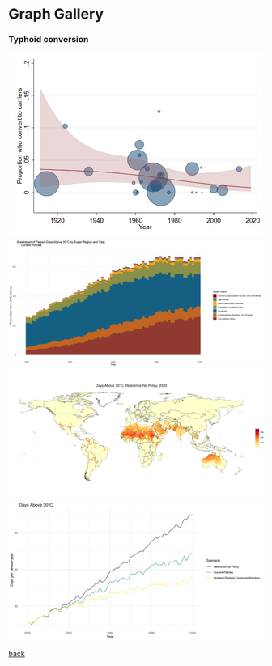 # Graph Gallery
### Typhoid conversion
<img src="/assets/graphs/conversionByYear_cs3_default.png" />

<img src="/assets/graphs/persondaysAbove30BySrYearStacked_Current_Policies.png"  />
<img src="/assets/graphs/daysAbove30_Reference_No_Policy_2020-2100.gif" />
<img src="/assets/graphs/daysAbove30TimesSeriesByScenario.png"  />



[back](./)
